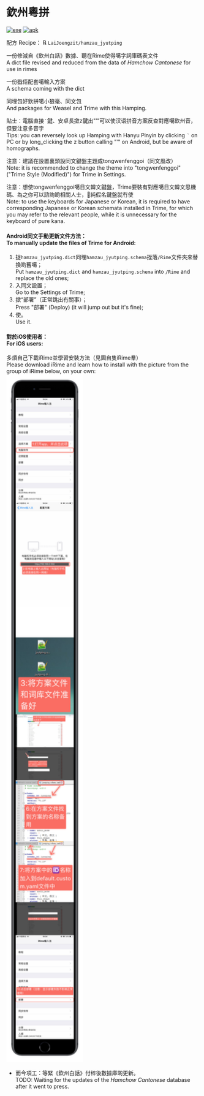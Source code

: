 # 欽州粵拼

[![exe](https://img.shields.io/badge/exe%E4%B8%8B%E8%BC%89-windows-blue?style=for-the-badge&logo=windows)](https://github.com/LaiJoengzit/hamzau_jyutping/releases/download/v1.0/HamzaujyutpingforPC.exe)
[![apk](https://img.shields.io/badge/apk%E4%B8%8B%E8%BC%89-Android-brightgreen?style=for-the-badge&logo=android)](https://github.com/LaiJoengzit/hamzau_jyutping/releases/download/v1.0/HamzaujyutpingforAndroid.apk)

配方 Recipe： ℞ `LaiJoengzit/hamzau_jyutping`

一份修減自《欽州白話》數據、聽在Rime使得噶字詞庫碼表文件<br>
A dict file revised and reduced from the data of *Hamchow Cantonese* for use in rimes

一份戥佢配套噶輸入方案<br>
A schema coming with the dict

同埋包好欽拼噶小狼毫、同文包<br>
And packages for Weasel and Trime with this Hamping. 

貼士：電腦直接<kbd>‵</kbd>鍵、安卓長撳<kbd>z</kbd>鍵出"‵"可以使汉语拼音方案反查對應噶欽州音，但要注意多音字<br>
Tips: you can reversely look up Hamping with Hanyu Pinyin by clicking <kbd>‵</kbd> on PC or by long_clicking the <kbd>z</kbd> button calling "‵" on Android, but be aware of homographs. 

注意：建議在設置裏頭設同文鍵盤主題成tongwenfenggoi（同文風改）<br>
Note: it is recommended to change the theme into "tongwenfenggoi"("Trime Style (Modified)") for Trime in Settings.

注意：想使tongwenfenggoi噶日文韓文鍵盤，Trime要裝有對應噶日文韓文思機碼、為之你可以諮詢啲相關人士，𠹲純假名鍵盤就冇使<br>
Note: to use the keyboards for Japanese or Korean, it is required to have corresponding Japanese or Korean schemata installed in Trime, for which you may refer to the relevant people, while it is unnecessary for the keyboard of pure kana.

#### Android同文手動更新文件方法：<br>To manually update the files of Trime for Android:

1. 捉`hamzau_jyutping.dict`同埋`hamzau_jyutping.schema`挃落`/Rime`文件夾來替換啲舊噶；<br>
Put `hamzau_jyutping.dict` and `hamzau_jyutping.schema` into `/Rime` and replace the old ones; <br>
2. 入同文設置；<br>
Go to the Settings of Trime;<br> 
3. 撳“部署”（正常跳出冇關事）；<br>
Press "部署" (Deploy) (it will jump out but it's fine); <br>
4. 使。<br>
Use it.

#### 對於iOS使用者：<br>For iOS users:

多煩自己下載iRime並學習安裝方法（見圖自隻iRime羣）<br>
Please download iRime and learn how to install with the picture from the group of iRime below, on your own: <br>
<img src="./iRime.JPG" width="200"/>

- 而今項工：等緊《欽州白話》付梓後數據庫啲更新。<br>
TODO: Waiting for the updates of the *Hamchow Cantonese* database after it went to press.

